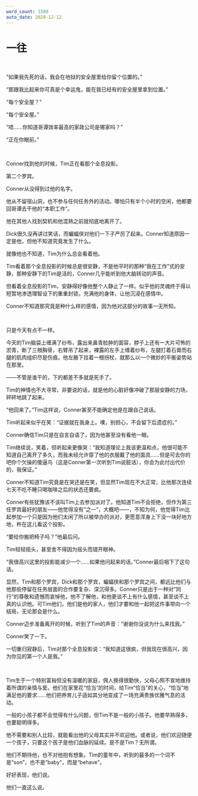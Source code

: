 ```yaml
---
word_count: 1588
auto_date: 2020-12-12
---
```


# 一往

<br>

“如果我先死的话，我会在地狱的安全屋里给你留个位置的。”

“那跟我比起来你可真是个幸运鬼，能在我已经有的安全屋里拿到位置。”

“每个安全屋？”

“每个安全屋。”

“唔……你知道哥谭效率最高的家政公司是哪家吗？”

“正在你眼前。”

<br>

Conner找到他的时候，Tim正在看那个全息投影。

第二个罗宾。

Conner从没得到过他的名字。

他从不留宿山洞，也不参与任何任务外的活动。哪怕只有半个小时的空闲，他都要回哥谭去干他的“本职工作”。

他在其他人找到契机和他混熟之前就彻底地离开了。

Dick很久没再讲过笑话，而蝙蝠侠对他们一下子严厉了起来。Conner知道原因一定是他，但他不知道究竟发生了什么。

就像他也不知道，Tim为什么总会看着他。

Tim看着那个全息投影的时候总是很安静，不是他平时的那种“我在工作”式的安静，那种安静下的Tim是活的，Conner几乎能听到他大脑转动的声音。

但看着全息投影的Tim，安静得好像他整个人静止了一样。似乎他的灵魂终于得以短暂地渗透理智设下的重重封锁，充满他的身体，让他沉浸在感情中。

Conner不知道那究竟是种什么样的感情，因为他对这部分的故事一无所知。

<br>

只是今天有点不一样。

今天的Tim脑袋上缠满了纱布，露出来鼻青脸肿的面容，脖子上还有一大片可怖的淤青，断了三根胸骨，右臂吊了起来，裸露的左手上缠着纱布，左腿打着石膏而右腿的肌肉组织尽是伤痕。他左腋下拄着一根拐杖，就那么以一个微妙的平衡姿势站在那里。

——不管是谁干的，下的都差不多就是死手了。

Tim的神情也不大寻常，非要说的话，就是他的心脏好像冲破了那层安静的力场，砰砰地跳了起来。

“他回来了。”Tim这样说，Conner甚至不能确定他是在跟自己说话。

Tim听起来似乎在笑：“证据就在我身上。噢，别担心，不会留下后遗症的。”

Conner确信Tim只是在自言自语了，因为他甚至没有看他一眼。

Tim继续说，笑着，但听起来更像哭：“我知道理论上我该更温和点，他很可能不知道自己离开了多久，而我未经允许穿了他的衣服戴了他的面具……但是可去你的吧你个欠操的傻逼鸟（这是Conner第一次听到Tim说脏话），你会为此付出代价的，我保证。”

Conner不知道Tim究竟是在哭还是在笑，但显然Tim现在不大正常，比他那次连续七天不吃不睡只喝咖啡之后的状态还要疯。

Conner有些犹豫该不该叫Tim上去参加派对了。他知道Tim不会拒绝，但作为第三任罗宾最好的朋友——他觉得没有“之一”，大概吧——，不知为何，他觉得Tim比起参加一个只是因为他们太闲了所以被举办的派对，更愿意浑身上下没一块好地方地，杵在这儿看这个投影。

“要给你搬把椅子吗？”他最后问。

Tim轻轻摇头，甚至舍不得因为摇头而错开眼神。

“我很高兴这里的投影能减少一个……如果他问起来的话。”Conner最后咽下了这句话。

显然，Tim和那个罗宾，Dick和那个罗宾，蝙蝠侠和那个罗宾之间，都远比他们与他那些停留在任务层面的合作要复杂、深沉得多。Conner只是出于一种对“同行”的尊敬和遗憾而哀悼他，他不了解他，和他更谈不上有什么感情，甚至谈不上真的认识他。可Tim他们，他们是他的家人，他们才要和他一起把这件事带向一个结局，无论那会是什么。

Conner迈步准备离开的时候，听到了Tim的声音：“谢谢你没说为什么来找我。”

Conner笑了一下。

一切重归寂静后，Tim对那个全息投影说：“我知道这很疯，但我现在很高兴，因为你见的第一个人是我。”

<br>

Tim生于一个特别富裕但没有温暖的家庭，佣人换得很勤快，父母心照不宣地维持着所谓的亲情与爱。他们在家里花“恰当”的时间，给Tim“恰当”的关心，“恰当”地满足他的要求……他们把养育儿子适如其分地变成了一场充满贵族优雅气息的活动。

一般的小孩子都不会觉得有什么问题，但Tim不是一般的小孩子。他要早熟得多，也要聪明得多。

他不需要和别人比较，就能看出他的父母其实并不欢迎他。或者说，他们欢迎随便一个孩子，只要这个孩子是他们血脉的延续。是不是Tim？无所谓。

他们不期待他，也不对他抱有想象。Tim的童年中，听到的最多的一个词不是“son”，也不是“baby”，而是“behave”。

好好表现，他们说。

他们一直这么说。
